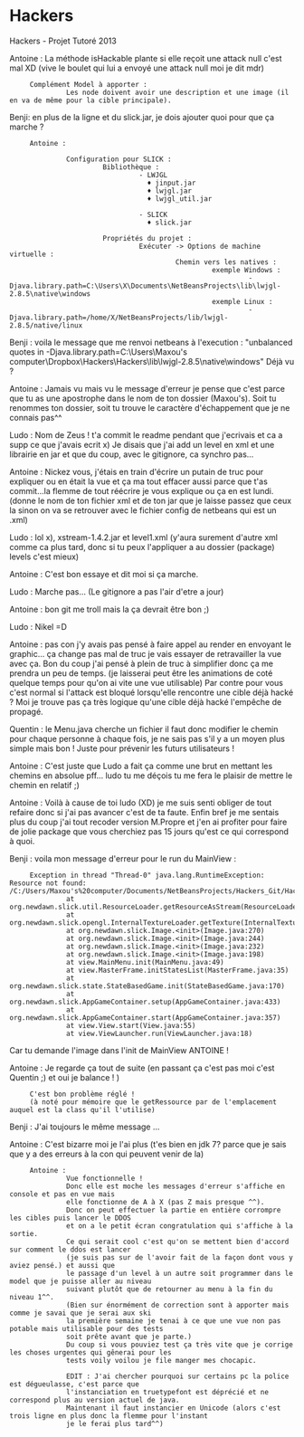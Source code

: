 Hackers
=======

Hackers - Projet Tutoré 2013


Antoine : La méthode isHackable plante si elle reçoit une attack null c'est mal XD 
         (vive le boulet qui lui a envoyé une attack null moi je dit mdr)
         
         Complément Model à apporter : 
                  Les node doivent avoir une description et une image (il en va de même pour la cible principale).

Benji: en plus de la ligne et du slick.jar, je dois ajouter quoi pour que ça marche ?

         Antoine :

                  Configuration pour SLICK : 
                           Bibliothèque : 
                                    - LWJGL
                                      ♦ jinput.jar
                                      ♦ lwjgl.jar
                                      ♦ lwjgl_util.jar
                                    
                                    - SLICK
                                      ♦ slick.jar
                                      
                           Propriétés du projet : 
                                    Exécuter -> Options de machine virtuelle : 
                                             Chemin vers les natives : 
                                                      exemple Windows : 
                                                               -Djava.library.path=C:\Users\X\Documents\NetBeansProjects\lib\lwjgl-2.8.5\native\windows
                                                      exemple Linux :
                                                               -Djava.library.path=/home/X/NetBeansProjects/lib/lwjgl-2.8.5/native/linux

Benji : voila le message que me renvoi netbeans à l'execution : "unbalanced quotes in -Djava.library.path=C:\Users\Maxou's computer\Dropbox\Hackers\Hackers\lib\lwjgl-2.8.5\native\windows"
Déjà vu ?

Antoine : Jamais vu mais vu le message d'erreur je pense que c'est parce 
que tu as une apostrophe dans le nom de ton dossier (Maxou's).
Soit tu renommes ton dossier, soit tu trouve le caractère d'échappement que je ne connais pas^^

Ludo : Nom de Zeus ! t'a commit le readme pendant que j'ecrivais et ca a supp ce que j'avais ecrit x)
Je disais que j'ai add un level en xml et une librairie en jar et que du coup, avec le gitignore, ca synchro pas...

Antoine : Nickez vous, j'étais en train d'écrire un putain de truc pour expliquer ou en était la vue et ça ma tout effacer
aussi parce que t'as commit...la flemme de tout réécrire je vous explique ou ça en est lundi.
(donne le nom de ton fichier xml et de ton jar que je laisse passez que ceux la sinon on va 
se retrouver avec le fichier config de netbeans qui est un .xml)

Ludo : lol x), xstream-1.4.2.jar et level1.xml (y'aura surement d'autre xml comme ca plus tard, donc si tu peux l'appliquer a au dossier (package) levels c'est mieux)

Antoine : C'est bon essaye et dit moi si ça marche.

Ludo : Marche pas... (Le gitignore a pas l'air d'etre a jour)

Antoine : bon git me troll mais la ça devrait être bon ;)

Ludo : Nikel =D

Antoine : pas con j'y avais pas pensé à faire appel au render en envoyant le graphic...
ça change pas mal de truc je vais essayer de retravailler la vue avec ça.
Bon du coup j'ai pensé à plein de truc à simplifier donc ça me prendra un peu de temps.
(je laisserai peut être les animations de coté quelque temps pour qu'on ai vite une vue utilisable)
Par contre pour vous c'est normal si l'attack est bloqué lorsqu'elle rencontre une cible déjà hacké ?
Moi je trouve pas ça très logique qu'une cible déjà hacké l'empêche de propagé.

Quentin : le Menu.java cherche un fichier il faut donc modifier le chemin pour chaque personne à chaque fois, 
je ne sais pas s'il y a un moyen plus simple mais bon ! Juste pour prévenir les futurs utilisateurs !

Antoine : C'est juste que Ludo a fait ça comme une brut en mettant les chemins en absolue pff...
ludo tu me déçois tu me fera le plaisir de mettre le chemin en relatif ;)

Antoine : Voilà à cause de toi ludo (XD) je me suis senti obliger de tout refaire donc si j'ai pas avancer c'est de ta faute.
Enfin bref je me sentais plus du coup j'ai tout recoder version M.Propre et j'en ai profiter pour faire de jolie package
que vous cherchiez pas 15 jours qu'est ce qui correspond à quoi.

Benji : voila mon message d'erreur pour le run du MainView :

         Exception in thread "Thread-0" java.lang.RuntimeException: Resource not found: /C:/Users/Maxou's%20computer/Documents/NetBeansProjects/Hackers_Git/Hackers/build/classes/view/ressources/quit.png
                  at org.newdawn.slick.util.ResourceLoader.getResourceAsStream(ResourceLoader.java:69)
                  at org.newdawn.slick.opengl.InternalTextureLoader.getTexture(InternalTextureLoader.java:273)
                  at org.newdawn.slick.Image.<init>(Image.java:270)
                  at org.newdawn.slick.Image.<init>(Image.java:244)
                  at org.newdawn.slick.Image.<init>(Image.java:232)
                  at org.newdawn.slick.Image.<init>(Image.java:198)
                  at view.MainMenu.init(MainMenu.java:49)
                  at view.MasterFrame.initStatesList(MasterFrame.java:35)
                  at org.newdawn.slick.state.StateBasedGame.init(StateBasedGame.java:170)
                  at org.newdawn.slick.AppGameContainer.setup(AppGameContainer.java:433)
                  at org.newdawn.slick.AppGameContainer.start(AppGameContainer.java:357)
                  at view.View.start(View.java:55)
                  at view.ViewLauncher.run(ViewLauncher.java:18)
                  
Car tu demande l'image dans l'init de MainView ANTOINE !

Antoine : Je regarde ça tout de suite (en passant ça c'est pas moi c'est Quentin ;) et oui je balance ! )
         
         C'est bon problème réglé !
         (à noté pour mémoire que le getRessource par de l'emplacement auquel est la class qu'il l'utilise)

Benji : J'ai toujours le même message ...

Antoine : C'est bizarre moi je l'ai plus 
(t'es bien en jdk 7? parce que je sais que y a des erreurs à la con qui peuvent venir de la)


         Antoine :
                  Vue fonctionnelle !
                  Donc elle est moche les messages d'erreur s'affiche en console et pas en vue mais
                  elle fonctionne de A à X (pas Z mais presque ^^).
                  Donc on peut effectuer la partie en entière corrompre les cibles puis lancer le DDOS
                  et on a le petit écran congratulation qui s'affiche à la sortie.
                  Ce qui serait cool c'est qu'on se mettent bien d'accord sur comment le ddos est lancer
                  (je suis pas sur de l'avoir fait de la façon dont vous y aviez pensé.) et aussi que 
                  le passage d'un level à un autre soit programmer dans le model que je puisse aller au niveau
                  suivant plutôt que de retourner au menu à la fin du niveau 1^^.
                  (Bien sur énormément de correction sont à apporter mais comme je savai que je serai aux ski
                  la première semaine je tenai à ce que une vue non pas potable mais utilisable pour des tests
                  soit prête avant que je parte.)
                  Du coup si vous pouviez test ça très vite que je corrige les choses urgentes qui gênerai pour les
                  tests voily voilou je file manger mes chocapic.
                  
                  EDIT : J'ai chercher pourquoi sur certains pc la police est dégueulasse, c'est parce que
                  l'instanciation en truetypefont est déprécié et ne correspond plus au version actuel de java.
                  Maintenant il faut instancier en Unicode (alors c'est trois ligne en plus donc la flemme pour l'instant
                  je le ferai plus tard^^)
